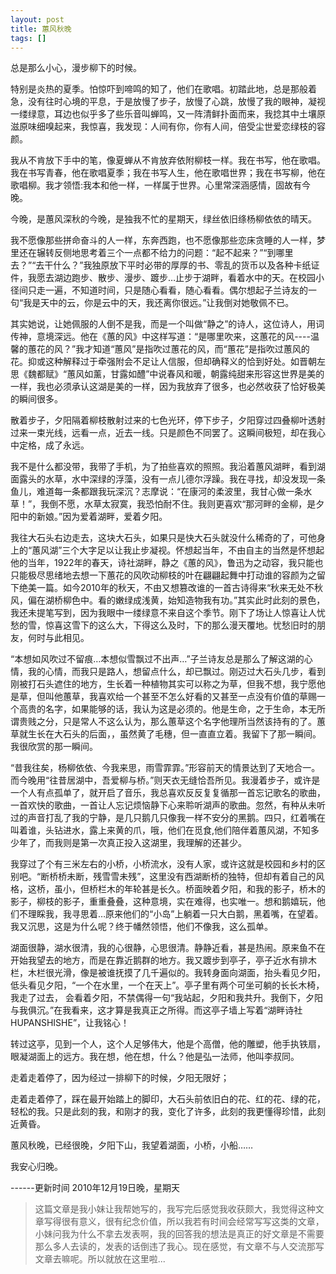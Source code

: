 ```yaml
---
layout: post
title: 蕙风秋晚
tags: []
---
```


总是那么小心，漫步柳下的时候。

特别是炎热的夏季。怕惊吓到啼鸣的知了，他们在歌唱。初踏此地，总是那般着急，没有往时心境的平息，于是放慢了步子，放慢了心跳，放慢了我的眼神，凝视一缕绿意，耳边也似乎多了些乐音叫蝉鸣，又一阵清鲜扑面而来，我捻其中土壤原滋原味细嗅起来，我惊喜，我发现：人间有你，你有人间，倍受尘世爱恋绿枝的容颜。

我从不肯放下手中的笔，像夏蝉从不肯放弃依附柳枝一样。我在书写，他在歌唱。我在书写青春，他在歌唱夏季；我在书写人生，他在歌唱世界；我在书写柳，他在歌唱柳。我才领悟:我本和他一样，一样属于世界。心里常深涵感情，固故有今晚。

今晚，是蕙风深秋的今晚，是独我不忙的星期天，绿丝依旧绦杨柳依依的晴天。

我不愿像那些拼命奋斗的人一样，东奔西跑，也不愿像那些恋床贪睡的人一样，梦里还在辗转反侧地思考着三个一点都不给力的问题：“起不起来？”“到哪里去？”“去干什么？”我独原放下平时必带的厚厚的书、零乱的货币以及各种卡纸证件，我愿去湖边跑步、散步、漫步、踱步…止步于湖畔，看着水中的天。在校园小径间只走一遍，不知道时间，只是随心看看，随心看看。偶尔想起子兰诗友的一句“我是天中的云，你是云中的天，我还离你很远。”让我倒对她敬佩不已。

其实她说，让她佩服的人倒不是我，而是一个叫做“静之”的诗人，这位诗人，用词传神，意境深远。他在《蕙的风》中这样写道：“是哪里吹来，这蕙花的风----温馨的蕙花的风？”我才知道“蕙风”是指吹过蕙花的风，而“蕙花”是指吹过蕙风的花。抑或这种解释过于牵强附会不足让人信服，但却确释义的恰到好处。如晋朝左思《魏都赋》“蕙风如薰，甘露如醴”中说春风和暖，朝露纯甜来形容这世界是美的一样，我也必须承认这湖是美的一样，因为我放弃了很多，也必然收获了恰好极美的瞬间很多。

散着步子，夕阳隔着柳枝散射过来的七色光环，停下步子，夕阳穿过四叠柳叶透射过来一束光线，远看一点，近去一线。只是颜色不同罢了。这瞬间极短，却在我心中定格，成了永远。

我不是什么都没带，我带了手机，为了拍些喜欢的照照。我沿着蕙风湖畔，看到湖面露头的水草，水中深绿的浮藻，没有一点儿德尔浮躁。我在寻找，却没发现一条鱼儿，难道每一条都跟我玩深沉？志摩说：“在康河的柔波里，我甘心做一条水草！”，我倒不愿，水草太寂寞，我恐怕耐不住。我则更喜欢“那河畔的金柳，是夕阳中的新娘。”因为爱着湖畔，爱着夕阳。

我往大石头右边走去，这块大石头，如果只是快大石头就没什么稀奇的了，可他身上的“蕙风湖”三个大字足以让我止步凝视。怀想起当年，不由自主的当然是怀想起他的当年，1922年的春天，诗社湖畔，静之《蕙的风》，鲁迅为之动容，我只能也只能极尽思绪地去想一下蕙花的风吹动柳枝的叶在翩翩起舞中打动谁的容颜为之留下绝美一篇。如今2010年的秋天，不由又想篡改谁的一首古诗得来“秋来无处不秋风，偏在湖桥柳色中。看的嫩绿成浅黄，始知造物我有功。”其实此时此刻的景色，我还未提笔写到，因为我眼中一缕绿意不来自这个季节。刚下了场让人惊喜让人忧愁的雪，惊喜这雪下的这么大，下得这么及时，下的那么漫天覆地。忧愁旧时的朋友，何时与此相见。

“本想如风吹过不留痕…本想似雪飘过不出声…”子兰诗友总是那么了解这湖的心情，我的心情，而我只是路人，想留点什么，却已飘过。刚迈过大石头几步，看到刚被打石头遮住的地方，生长着一种植物其实可以称之为草，但我不想，我宁愿他是草，但叫他蕙草，我喜欢给一个甚至不怎么好看的又甚至一点没有价值的草赐一个高贵的名字，如果能够的话，我认为这是必须的。他是生命，之于生命，本无所谓贵贱之分，只是常人不这么认为，那么蕙草这个名字他理所当然该持有的了。蕙草就生长在大石头的后面，，虽然黄了毛穗，但一直直立着。我留下了那一瞬间。我很欣赏的那一瞬间。

“昔我往矣，杨柳依依、今我来思，雨雪霏霏。”形容前天的情景达到了天地合一。而今晚用“往昔居湖中，吾爱柳与桥。”则天衣无缝恰吾所见。我漫着步子，或许是一个人有点孤单了，就开启了音乐，我总喜欢反反复复循那一首忘记歌名的歌曲，一首欢快的歌曲，一首让人忘记烦恼静下心来聆听湖声的歌曲。忽然，有种从未听过的声音打乱了我的宁静，是几只鹅几只像我一样不安分的黑鹅。四只，红着嘴在叫着谁，头钻进水，露上来黄的爪，哦，他们在觅食,他们陪伴着蕙风湖，不知多少年了，而我则是第一次真正投入这湖里，我理解的还甚少。

我穿过了个有三米左右的小桥，小桥流水，没有人家，或许这就是校园和乡村的区别吧。“断桥桥未断，残雪雪未残”，这里没有西湖断桥的独特，但却有着自己的风格，这桥，虽小，但桥栏木的年轮甚是长久。桥面映着夕阳，和我的影子，桥木的影子，柳枝的影子，重重叠叠，这种意境，实在难得，也实唯一。想和鹅嬉玩，他们不理睬我，我寻思着…原来他们的“小岛”上躺着一只大白鹅，黑着嘴，在望着。我又沉思，这是为什么呢？终于幡然领悟，他们不像我，这么孤单。

湖面很静，湖水很清，我的心很静，心思很清。静静近看，甚是热闹。原来鱼不在开始我望去的地方，而是在靠近鹅群的地方。我又踱步到亭子，亭子近水有排木栏，木栏很光滑，像是被谁抚摸了几千遍似的。我转身面向湖面，抬头看见夕阳，低头看见夕阳，“一个在水里，一个在天上”。亭子里有两个可坐可躺的长长木椅，我走了过去， 会看着夕阳，不禁偶得一句“我站起，夕阳和我共升。我倒下，夕阳与我俱沉。”在我看来，这才算是我真正之所得。而这亭子墙上写着“湖畔诗社HUPANSHISHE”，让我铭心！

转过这亭，见到一个人，这个人足够伟大，他是个高僧，他的雕塑，他手执铁扇，眼凝湖面上的远方。我在想，他在想，什么？他是弘一法师，他叫李叔同。

走着走着停了，因为经过一排柳下的时候，夕阳无限好；

走着走着停了，踩在最开始踏上的脚印，大石头前依旧白的花、红的花、绿的花，轻松的我。只是此刻的我，和刚才的我，变化了许多，此刻的我更懂得珍惜，此刻近黄昏。

蕙风秋晚，已经很晚，夕阳下山，我望着湖面，小桥，小船……

我安心归晚。

------更新时间 2010年12月19日晚，星期天

> 这篇文章是我小妹让我帮她写的，我写完后感觉我收获颇大，我觉得这种文章写得很有意义，很有纪念价值，所以我若有时间会经常写写这类的文章，小妹问我为什么不拿去发表啊，我的回答我的想法是真正的好文章是不需要那么多人去读的，发表的话倒违了我心。现在感觉，有文章不与人交流那写文章去嘛呢。所以就放在这里啦...
